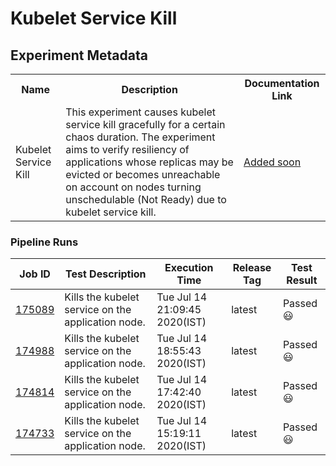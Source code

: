 # Kubelet Service Kill

## Experiment Metadata

<table>
<tr>
<th> Name </th>
<th> Description </th>
<th> Documentation Link </th>
</tr>
<tr>
 <td> Kubelet Service Kill </td>
 <td> This experiment causes kubelet service kill gracefully for a certain chaos duration. The experiment aims to verify resiliency of applications whose replicas may be evicted or becomes unreachable on account on nodes turning unschedulable (Not Ready) due to kubelet service kill. </td>
 <td>  <a href=""> Added soon </a> </td>
 </tr>
 </table>

### Pipeline Runs


| Job ID |   Test Description         | Execution Time | Release Tag   | Test Result   |
 |---------|---------------------------| --------------|--------|--------|
|     <a href= "https://gitlab.mayadata.io/litmuschaos/litmus-e2e/-/jobs/175089">175089</a>           |  Kills the kubelet service on the application node.           | Tue Jul 14 21:09:45 2020(IST)  | latest | Passed :smiley: |
|     <a href= "https://gitlab.mayadata.io/litmuschaos/litmus-e2e/-/jobs/174988">174988</a>           |  Kills the kubelet service on the application node.           | Tue Jul 14 18:55:43 2020(IST)  | latest | Passed :smiley: |
|     <a href= "https://gitlab.mayadata.io/litmuschaos/litmus-e2e/-/jobs/174814">174814</a>           |  Kills the kubelet service on the application node.           | Tue Jul 14 17:42:40 2020(IST)  | latest | Passed :smiley: |
 |    <a href= "https://gitlab.mayadata.io/litmuschaos/litmus-e2e/-/jobs/174733">174733</a>   |  Kills the kubelet service on the application node.           |  Tue Jul 14 15:19:11 2020(IST)     |latest  |Passed :smiley:  |
